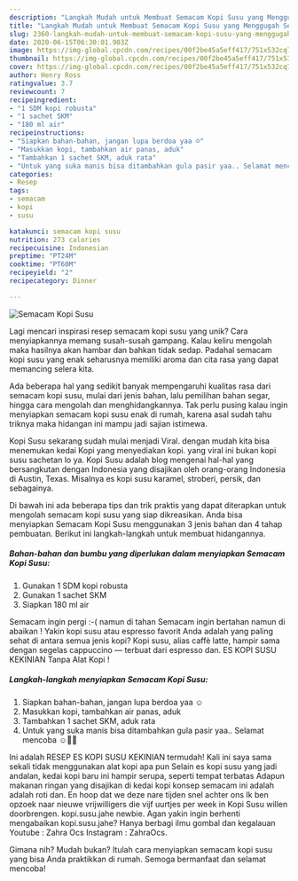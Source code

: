 ```yaml
---
description: "Langkah Mudah untuk Membuat Semacam Kopi Susu yang Menggugah Selera"
title: "Langkah Mudah untuk Membuat Semacam Kopi Susu yang Menggugah Selera"
slug: 2360-langkah-mudah-untuk-membuat-semacam-kopi-susu-yang-menggugah-selera
date: 2020-06-15T06:30:01.903Z
image: https://img-global.cpcdn.com/recipes/00f2be45a5eff417/751x532cq70/semacam-kopi-susu-foto-resep-utama.jpg
thumbnail: https://img-global.cpcdn.com/recipes/00f2be45a5eff417/751x532cq70/semacam-kopi-susu-foto-resep-utama.jpg
cover: https://img-global.cpcdn.com/recipes/00f2be45a5eff417/751x532cq70/semacam-kopi-susu-foto-resep-utama.jpg
author: Henry Ross
ratingvalue: 3.7
reviewcount: 7
recipeingredient:
- "1 SDM kopi robusta"
- "1 sachet SKM"
- "180 ml air"
recipeinstructions:
- "Siapkan bahan-bahan, jangan lupa berdoa yaa ☺"
- "Masukkan kopi, tambahkan air panas, aduk"
- "Tambahkan 1 sachet SKM, aduk rata"
- "Untuk yang suka manis bisa ditambahkan gula pasir yaa.. Selamat mencoba ☺👍🏻"
categories:
- Resep
tags:
- semacam
- kopi
- susu

katakunci: semacam kopi susu 
nutrition: 273 calories
recipecuisine: Indonesian
preptime: "PT24M"
cooktime: "PT60M"
recipeyield: "2"
recipecategory: Dinner

---
```



![Semacam Kopi Susu](https://img-global.cpcdn.com/recipes/00f2be45a5eff417/751x532cq70/semacam-kopi-susu-foto-resep-utama.jpg)

Lagi mencari inspirasi resep semacam kopi susu yang unik? Cara menyiapkannya memang susah-susah gampang. Kalau keliru mengolah maka hasilnya akan hambar dan bahkan tidak sedap. Padahal semacam kopi susu yang enak seharusnya memiliki aroma dan cita rasa yang dapat memancing selera kita.

Ada beberapa hal yang sedikit banyak mempengaruhi kualitas rasa dari semacam kopi susu, mulai dari jenis bahan, lalu pemilihan bahan segar, hingga cara mengolah dan menghidangkannya. Tak perlu pusing kalau ingin menyiapkan semacam kopi susu enak di rumah, karena asal sudah tahu triknya maka hidangan ini mampu jadi sajian istimewa.

Kopi Susu sekarang sudah mulai menjadi Viral. dengan mudah kita bisa menemukan kedai Kopi yang menyediakan kopi. yang viral ini bukan kopi susu sachetan lo ya. Kopi Susu adalah blog mengenai hal-hal yang bersangkutan dengan Indonesia yang disajikan oleh orang-orang Indonesia di Austin, Texas. Misalnya es kopi susu karamel, stroberi, persik, dan sebagainya.


Di bawah ini ada beberapa tips dan trik praktis yang dapat diterapkan untuk mengolah semacam kopi susu yang siap dikreasikan. Anda bisa menyiapkan Semacam Kopi Susu menggunakan 3 jenis bahan dan 4 tahap pembuatan. Berikut ini langkah-langkah untuk membuat hidangannya.

<!--inarticleads1-->

##### Bahan-bahan dan bumbu yang diperlukan dalam menyiapkan Semacam Kopi Susu:

1. Gunakan 1 SDM kopi robusta
1. Gunakan 1 sachet SKM
1. Siapkan 180 ml air


Semacam ingin pergi :-( namun di tahan Semacam ingin bertahan namun di abaikan ! Yakin kopi susu atau espresso favorit Anda adalah yang paling sehat di antara semua jenis kopi? Kopi susu, alias caffè latte, hampir sama dengan segelas cappuccino — terbuat dari espresso dan. ES KOPI SUSU KEKINIAN Tanpa Alat Kopi ! 

<!--inarticleads2-->

##### Langkah-langkah menyiapkan Semacam Kopi Susu:

1. Siapkan bahan-bahan, jangan lupa berdoa yaa ☺
1. Masukkan kopi, tambahkan air panas, aduk
1. Tambahkan 1 sachet SKM, aduk rata
1. Untuk yang suka manis bisa ditambahkan gula pasir yaa.. Selamat mencoba ☺👍🏻


Ini adalah RESEP ES KOPI SUSU KEKINIAN termudah! Kali ini saya sama sekali tidak menggunakan alat kopi apa pun Selain es kopi susu yang jadi andalan, kedai kopi baru ini hampir serupa, seperti tempat terbatas Adapun makanan ringan yang disajikan di kedai kopi konsep semacam ini adalah adalah roti dan. En hoop dat we deze nare tijden snel achter ons Ik ben opzoek naar nieuwe vrijwilligers die vijf uurtjes per week in Kopi Susu willen doorbrengen. kopi.susu.jahe newbie. Agan yakin ingin berhenti mengabaikan kopi.susu.jahe? Hanya berbagi ilmu gombal dan kegalauan Youtube : Zahra Ocs Instagram : ZahraOcs. 

Gimana nih? Mudah bukan? Itulah cara menyiapkan semacam kopi susu yang bisa Anda praktikkan di rumah. Semoga bermanfaat dan selamat mencoba!

